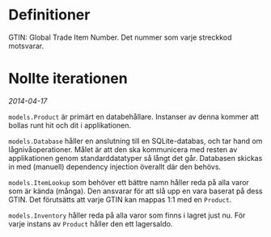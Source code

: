 Definitioner
============

GTIN: Global Trade Item Number. Det nummer som varje streckkod motsvarar.

Nollte iterationen
==================

*2014-04-17*

`models.Product` är primärt en databehållare. Instanser av denna kommer att
bollas runt hit och dit i applikationen.

`models.Database` håller en anslutning till en SQLite-databas, och tar hand om
lågnivåoperationer. Målet är att den ska kommunicera med resten av applikationen
genom standarddatatyper så långt det går. Databasen skickas in med (manuell)
dependency injection överallt där den behövs.

`models.ItemLookup` som behöver ett bättre namn håller reda på alla varor som är
kända (många). Den ansvarar för att slå upp en vara baserat på dess GTIN. Det
förutsätts att varje GTIN kan mappas 1:1 med en `Product`.

`models.Inventory` håller reda på alla varor som finns i lagret just nu. För
varje instans av `Product` håller den ett lagersaldo.
